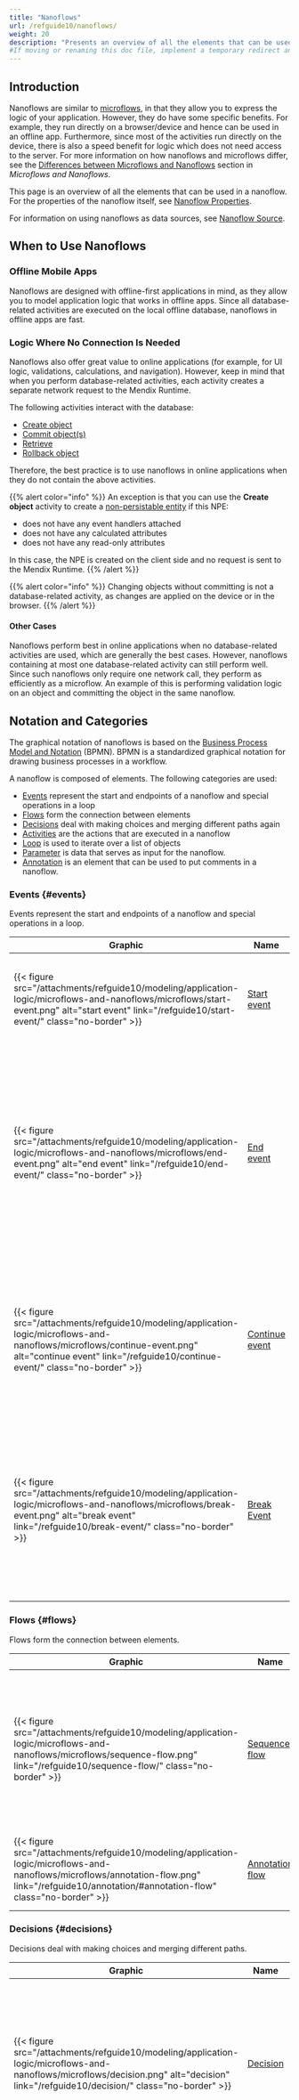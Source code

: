 ```yaml
---
title: "Nanoflows"
url: /refguide10/nanoflows/
weight: 20
description: "Presents an overview of all the elements that can be used in a nanoflow."
#If moving or renaming this doc file, implement a temporary redirect and let the respective team know they should update the URL in the product. See Mapping to Products for more details.
---
```


## Introduction

Nanoflows are similar to [microflows](/refguide10/microflows/), in that they allow you to express the logic of your application. However, they do have some specific benefits. For example, they run directly on a browser/device and hence can be used in an offline app. Furthermore, since most of the activities run directly on the device, there is also a speed benefit for logic which does not need access to the server. For more information on how nanoflows and microflows differ, see the [Differences between Microflows and Nanoflows](/refguide10/microflows-and-nanoflows/#differences) section in *Microflows and Nanoflows*.

This page is an overview of all the elements that can be used in a nanoflow. For the properties of the nanoflow itself, see [Nanoflow Properties](/refguide10/nanoflow/). 

For information on using nanoflows as data sources, see [Nanoflow Source](/refguide10/nanoflow-source/).

## When to Use Nanoflows

### Offline Mobile Apps

Nanoflows are designed with offline-first applications in mind, as they allow you to model application logic that works in offline apps. Since all database-related activities are executed on the local offline database, nanoflows in offline apps are fast.

### Logic Where No Connection Is Needed

Nanoflows also offer great value to online applications (for example, for UI logic, validations, calculations, and navigation). However, keep in mind that when you perform database-related activities, each activity creates a separate network request to the Mendix Runtime.

The following activities interact with the database:

* [Create object](/refguide10/create-object/)
* [Commit object(s)](/refguide10/committing-objects/)
* [Retrieve](/refguide10/retrieve/)
* [Rollback object](/refguide10/rollback-object/)

Therefore, the best practice is to use nanoflows in online applications when they do not contain the above activities.

{{% alert color="info" %}}
An exception is that you can use the **Create object** activity to create a [non-persistable entity](/refguide10/persistability/#non-persistable) if this NPE:

* does not have any event handlers attached
* does not have any calculated attributes
* does not have any read-only attributes

In this case, the NPE is created on the client side and no request is sent to the Mendix Runtime.
{{% /alert %}}

{{% alert color="info" %}}
Changing objects without committing is not a database-related activity, as changes are applied on the device or in the browser.
{{% /alert %}}

#### Other Cases

Nanoflows perform best in online applications when no database-related activities are used, which are generally the best cases. However, nanoflows containing at most one database-related activity can still perform well. Since such nanoflows only require one network call, they perform as efficiently as a microflow. An example of this is performing validation logic on an object and committing the object in the same nanoflow.

## Notation and Categories

The graphical notation of nanoflows is based on the [Business Process Model and Notation](https://en.wikipedia.org/wiki/Business_Process_Model_and_Notation) (BPMN). BPMN is a standardized graphical notation for drawing business processes in a workflow.

A nanoflow is composed of elements. The following categories are used:

* [Events](#events) represent the start and endpoints of a nanoflow and special operations in a loop
* [Flows](#flows) form the connection between elements
* [Decisions](#decisions) deal with making choices and merging different paths again
* [Activities](#activities) are the actions that are executed in a nanoflow
* [Loop](/refguide10/loop/) is used to iterate over a list of objects
* [Parameter](#parameter) is data that serves as input for the nanoflow.
* [Annotation](#annotation) is an element that can be used to put comments in a nanoflow.

### Events {#events}

Events represent the start and endpoints of a nanoflow and special operations in a loop.

| Graphic | Name | Description |
| --- | --- | --- |
| {{< figure src="/attachments/refguide10/modeling/application-logic/microflows-and-nanoflows/microflows/start-event.png" alt="start event" link="/refguide10/start-event/" class="no-border" >}} | [Start event](/refguide10/start-event/) | The starting point of a nanoflow. A nanoflow can only have one start event. |
| {{< figure src="/attachments/refguide10/modeling/application-logic/microflows-and-nanoflows/microflows/end-event.png" alt="end event" link="/refguide10/end-event/" class="no-border" >}} | [End event](/refguide10/end-event/) | Defines the location where a nanoflow stops. Depending on the return type of the nanoflow, in some cases a value must be specified. There can be more than one end event. |
| {{< figure src="/attachments/refguide10/modeling/application-logic/microflows-and-nanoflows/microflows/continue-event.png" alt="continue event" link="/refguide10/continue-event/" class="no-border" >}} | [Continue event](/refguide10/continue-event/) | Used to stop the current iteration of a loop and continue with the next iteration. Continue events can only be used inside a [loop](/refguide10/loop/). |
| {{< figure src="/attachments/refguide10/modeling/application-logic/microflows-and-nanoflows/microflows/break-event.png" alt="break event" link="/refguide10/break-event/" class="no-border" >}} | [Break Event](/refguide10/break-event/) | Used to stop iterating over a list of objects and to continue with the rest of the flow after the loop. Break events can only be used inside a [loop](/refguide10/loop/). |

### Flows {#flows}

Flows form the connection between elements.

| Graphic | Name | Description |
| --- | --- | --- |
| {{< figure src="/attachments/refguide10/modeling/application-logic/microflows-and-nanoflows/microflows/sequence-flow.png" link="/refguide10/sequence-flow/" class="no-border" >}} | [Sequence flow](/refguide10/sequence-flow/) | An arrow that links events, activities, decisions, and merges with each other. Together they define the order of execution within a nanoflow. |
| {{< figure src="/attachments/refguide10/modeling/application-logic/microflows-and-nanoflows/microflows/annotation-flow.png" link="/refguide10/annotation/#annotation-flow" class="no-border" >}} | [Annotation flow](/refguide10/annotation/#annotation-flow) | A dashed-line that is used to connect an [annotation](#annotation) to another element. |

### Decisions {#decisions}

Decisions deal with making choices and merging different paths.

| Graphic | Name | Description |
| --- | --- | --- |
| {{< figure src="/attachments/refguide10/modeling/application-logic/microflows-and-nanoflows/microflows/decision.png" alt="decision" link="/refguide10/decision/" class="no-border" >}} | [Decision](/refguide10/decision/) | Makes a decision based on a condition and follows one and only one of the outgoing flows. There is no parallel execution in nanoflows. |
| {{< figure src="/attachments/refguide10/modeling/application-logic/microflows-and-nanoflows/microflows/merge.png" alt="merge" link="/refguide10/merge/" class="no-border" >}} | [Merge](/refguide10/merge/) | Used to combine multiple sequence flows into one. If a choice is made in a nanoflow and afterwards some common work needs to be done, you can combine the two (or more) paths using a merge. |

### Activities{#activities}

[Activities](/refguide10/activities/) are the actions that are executed in a nanoflow:

{{< figure src="/attachments/refguide10/modeling/application-logic/microflows-and-nanoflows/microflows/activity.png" alt="Activity" class="no-border" >}}

### Loop {#loop}

A [loop](/refguide10/loop/) is used to iterate over a list of objects:

{{< figure src="/attachments/refguide10/modeling/application-logic/microflows-and-nanoflows/microflows/loop.png" alt="Loop" class="no-border" >}}

For every object, the flow inside the loop is executed. A loop activity can contain all elements used in nanoflow, with the exception of start and end events. 

### Parameter {#parameter}

A [parameter](/refguide10/parameter/) is data that serves as input for a nanoflow. 

{{< figure src="/attachments/refguide10/modeling/application-logic/microflows-and-nanoflows/microflows/parameter.png" alt="Parameter" class="no-border" >}}

Parameters are filled at the location from where the nanoflow is triggered.

### Annotation {#annotation}

An [annotation](/refguide10/annotation/) is an element that can be used to put comments in a nanoflow:

{{< figure src="/attachments/refguide10/modeling/application-logic/microflows-and-nanoflows/microflows/annotation.png" alt="Annotation" class="no-border" >}}

### Item Usages

Studio Pro visualizes which items are used by the selected element (or elements). It does this by showing the used items in white text on a blue background. Conversely, elements that use the item (or items) returned by the selected element (or elements) are marked with the word 'Usage' in white text on a green background.

In the example below, the parameter **AccountPasswordData** is highlighted because it is used in the selected activity (**Retrieve Account**). And the activity **Save password** has a **Usage** label because it uses the object returned by **Retrieve Account**.

{{< figure src="/attachments/refguide10/modeling/application-logic/microflows-and-nanoflows/microflows/microflow-nanoflow-example.png" class="no-border" >}}

## Keyboard Support

For an overview of the shortcut keys that are supported in the nanoflow editor, see the [Microflow, Nanoflow, and Rule Editor Shortcut Keys](/refguide10/keyboard-shortcuts/#logic-editor-keyboard-support) section in *Keyboard Shortcuts*.

## Security {#security}

Nanoflows are executed in the context of the current user. Any operation for which the user is unauthorized will fail. For instance, when objects are retrieved in a nanoflow, only the ones for which the current user has read access will be returned. Committing an object only succeeds when the current user has write access for all changes.

## Converting a Nanoflow to a Microflow {#convert-to-microflow}

In Studio Pro 10.19 and below, you can use the **Convert to microflow** functionality to create a new microflow based on the original nanoflow. There are two ways to find this option:

* Right-click anywhere in the nanoflow editor and click **Convert to microflow**. 
* Alternatively, in the **App Explorer**, right-click on the name of the nanoflow you want to convert, and click **Convert to microflow**.

{{< figure src="/attachments/refguide10/modeling/application-logic/microflows-and-nanoflows/nanoflows/convert-to-microflow.PNG" alt="Convert to microflow" width="550px" class="no-border" >}}

Afterwards, a new microflow is created and added to the same directory, and you can get consistency errors if there are elements that are not supported by microflows.

Starting from Studio Pro 10.20, there are two options available:

* **Duplicate as microflow**: This option creates a new microflow based on the original nanoflow. This works the same as the **Convert to microflow** functionality in Studio Pro 10.19 and below.
* **Convert to microflow**: This option removes the original nanoflow and replaces it with a new microflow. All possible usages throughout your app are updated and any non-replaceable usages remain as they are. When some usages cannot be replaced because they are not allowing microflows, a warning dialog appears. See below as an example:

    {{< figure src="/attachments/refguide10/modeling/application-logic/microflows-and-nanoflows/nanoflows/warning-dialog.png" alt="Conversion warning dialog" width="550px" >}}

    In the warning dialog, you have the following options:

    * **Convert**: The original nanoflow is removed, only replaceable usages are updated, and any non-replaceable usages remain as they are.
    * **Show usages**: Stops the conversion and shows the irreplaceable usages of the original nanoflow.
    * **Cancel**: The conversion is cancelled and no changes are made.

## Canvas Interaction

In the nanoflow editor from Studio Pro 10.6, you can use common patterns like unlimited canvas, enhanced zoom and scroll, and a snap-to-flow to make new activities from the toolbox and toolbar always well aligned in your flow.

## Exporting a Nanoflow to an Image {#export-nanoflow}

To export a nanoflow to an image, navigate to the [File menu](/refguide10/file-menu/) in the Studio Pro top bar, and click **File** > **Export as image**.

This opens an **Export to image** dialog box allowing you to choose a name and location for the exported image. After clicking **Save**, another dialog box is opened, where you can change parameters for your image export such as a transparent or opaque background and a relative size of the exported image by selecting a zoom level.

The current document is exported as an image in the .png format.
